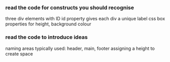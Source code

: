 ### read the code for constructs you should recognise
three div elements with ID
id property gives each div a unique label
css box properties for height, background colour

### read the code to introduce ideas
naming areas typically used: header, main, footer
assigning a height to create space

